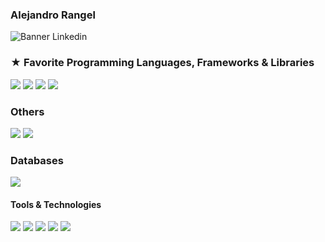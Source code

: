### Alejandro Rangel

![Banner Linkedin](https://github.com/GetLouts/GetLouts/assets/87172222/89a0a556-0bba-4d98-9d2b-8fe048cc547b)

<h3>
 ★ Favorite Programming Languages, Frameworks & Libraries
</h3> 
<p>
  <img src="https://img.shields.io/badge/JavaScript-F7DF1E?style=for-the-badge&logo=javascript&logoColor=black">
  <img src="https://img.shields.io/badge/Bootstrap-563D7C?style=for-the-badge&logo=bootstrap&logoColor=white">
  <img src="https://img.shields.io/badge/PHP-777BB4?style=for-the-badge&logo=php&logoColor=white"> 
  <img src="https://img.shields.io/badge/Laravel-FF2D20?style=for-the-badge&logo=laravel&logoColor=white">
  <!-- <img src="https://img.shields.io/badge/jQuery-0769AD?style=for-the-badge&logo=jquery&logoColor=white"> -->
</p>

<h3>
 Others
</h3>
<p>
  <img src="https://img.shields.io/badge/HTML5-E34F26?style=for-the-badge&logo=html5&logoColor=white">
  <img src="https://img.shields.io/badge/CSS3-1572B6?style=for-the-badge&logo=css3&logoColor=white">
</p>

<h3>
 Databases 
</h3> 
<p>
  <img src="https://img.shields.io/badge/MySQL-005C84?style=for-the-badge&logo=mysql&logoColor=white">
</p>

<h4>Tools & Technologies</h4>
<p>
  <img src="https://img.shields.io/badge/Git-F05032?style=for-the-badge&logo=git&logoColor=white">
  <img src="https://img.shields.io/badge/GitHub-100000?style=for-the-badge&logo=github&logoColor=white">
  <img src="https://img.shields.io/badge/Debian-A81D33?style=for-the-badge&logo=debian&logoColor=white">
  <img src="https://img.shields.io/badge/Ubuntu-E95420?style=for-the-badge&logo=ubuntu&logoColor=white">
  <img src="https://img.shields.io/badge/Windows-0078D6?style=for-the-badge&logo=windows&logoColor=white">
</p>

<!-- ### TOP Repositores

 [![](https://github-readme-stats.vercel.app/api/pin/?username=veroMoreno&repo=react-url-shortener-front&bg_color=45,fc00ff,00dbde&title_color=fff&text_color=fff)](https://github.com/veroMoreno/react-url-shortener-front)
[![](https://github-readme-stats.vercel.app/api/pin/?username=veroMoreno&repo=mealplan-front&bg_color=45,fc00ff,00dbde&title_color=fff&text_color=fff)](https://github.com/veroMoreno/mealplan-front)
-->